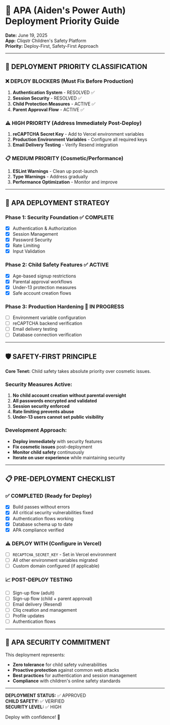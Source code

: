 # 🔐 APA (Aiden's Power Auth) Deployment Priority Guide

**Date:** June 19, 2025  
**App:** Cliqstr Children's Safety Platform  
**Priority:** Deploy-First, Safety-First Approach  

---

## 🚨 DEPLOYMENT PRIORITY CLASSIFICATION

### ❌ DEPLOY BLOCKERS (Must Fix Before Production)
1. **Authentication System** - RESOLVED ✅
2. **Session Security** - RESOLVED ✅  
3. **Child Protection Measures** - ACTIVE ✅
4. **Parent Approval Flow** - ACTIVE ✅

### ⚠️ HIGH PRIORITY (Address Immediately Post-Deploy)
1. **reCAPTCHA Secret Key** - Add to Vercel environment variables
2. **Production Environment Variables** - Configure all required keys
3. **Email Delivery Testing** - Verify Resend integration

### 📋 MEDIUM PRIORITY (Cosmetic/Performance)
1. **ESLint Warnings** - Clean up post-launch
2. **Type Warnings** - Address gradually
3. **Performance Optimization** - Monitor and improve

---

## 🎯 APA DEPLOYMENT STRATEGY

### Phase 1: Security Foundation ✅ COMPLETE
- [x] Authentication & Authorization 
- [x] Session Management
- [x] Password Security
- [x] Rate Limiting
- [x] Input Validation

### Phase 2: Child Safety Features ✅ ACTIVE
- [x] Age-based signup restrictions
- [x] Parental approval workflows
- [x] Under-13 protection measures
- [x] Safe account creation flows

### Phase 3: Production Hardening 🔄 IN PROGRESS
- [ ] Environment variable configuration
- [ ] reCAPTCHA backend verification
- [ ] Email delivery testing
- [ ] Database connection verification

---

## 🛡️ SAFETY-FIRST PRINCIPLE

**Core Tenet:** Child safety takes absolute priority over cosmetic issues.

### Security Measures Active:
1. **No child account creation without parental oversight**
2. **All passwords encrypted and validated** 
3. **Session security enforced**
4. **Rate limiting prevents abuse**
5. **Under-13 users cannot set public visibility**

### Development Approach:
- **Deploy immediately** with security features
- **Fix cosmetic issues** post-deployment
- **Monitor child safety** continuously
- **Iterate on user experience** while maintaining security

---

## 📋 PRE-DEPLOYMENT CHECKLIST

### ✅ COMPLETED (Ready for Deploy)
- [x] Build passes without errors
- [x] All critical security vulnerabilities fixed
- [x] Authentication flows working
- [x] Database schema up to date
- [x] APA compliance verified

### ⚠️ DEPLOY WITH (Configure in Vercel)
- [ ] `RECAPTCHA_SECRET_KEY` - Set in Vercel environment
- [ ] All other environment variables migrated
- [ ] Custom domain configured (if applicable)

### 📈 POST-DEPLOY TESTING
- [ ] Sign-up flow (adult)
- [ ] Sign-up flow (child + parent approval)  
- [ ] Email delivery (Resend)
- [ ] Cliq creation and management
- [ ] Profile updates
- [ ] Authentication flows

---

## 🔐 APA SECURITY COMMITMENT

This deployment represents:
- **Zero tolerance** for child safety vulnerabilities
- **Proactive protection** against common web attacks
- **Best practices** for authentication and session management
- **Compliance** with children's online safety standards

---

**DEPLOYMENT STATUS:** ✅ APPROVED  
**CHILD SAFETY:** ✅ VERIFIED  
**SECURITY LEVEL:** ✅ HIGH  

Deploy with confidence! 🚀

